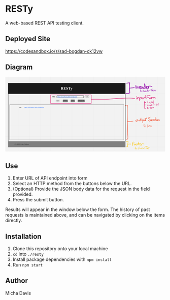 # RESTy

A web-based REST API testing client. 

## Deployed Site

https://codesandbox.io/s/sad-bogdan-ck12vw

## Diagram

![](/public/assets/uml.png)

## Use

1. Enter URL of API endpoint into form
2. Select an HTTP method from the buttons below the URL.
3. (Optional) Provide the JSON body data for the request in the field provided.
4. Press the submit button.

Results will appear in the window below the form. The history of past requests is maintained above, and can be navigated by clicking on the items directly.

## Installation

1. Clone this repository onto your local machine
2. `cd` into `./resty`
3. Install package dependencies with `npm install`
4. Run `npm start`

## Author

Micha Davis

